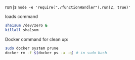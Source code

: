 run js `node -e 'require("./functionHandler").run(2, true)'`

loads command
```sh
sha1sum /dev/zero &
killall sha1sum
```

Docker command for clean up:
```sh
sudo docker system prune
docker rm -f $(docker ps -a -q) # in sudo bash
```